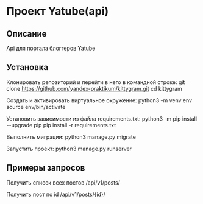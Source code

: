 # Проект Yatube(api)

## Описание

Api для портала блоггеров Yatube 

## Установка

Клонировать репозиторий и перейти в него в командной строке:
git clone https://github.com/yandex-praktikum/kittygram.git
cd kittygram

Cоздать и активировать виртуальное окружение:
python3 -m venv env
source env/bin/activate

Установить зависимости из файла requirements.txt:
python3 -m pip install --upgrade pip
pip install -r requirements.txt

Выполнить миграции:
python3 manage.py migrate

Запустить проект:
python3 manage.py runserver

## Примеры запросов

Получить список всех постов
/api/v1/posts/

Получить пост по id
/api/v1/posts/{id}/